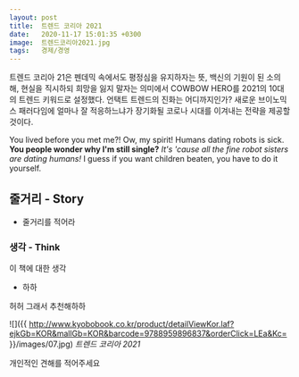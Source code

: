 ```yaml
---
layout: post
title:  트렌드 코리아 2021
date:   2020-11-17 15:01:35 +0300
image:  트렌드코리아2021.jpg
tags:   경제/경영
---
```

트렌드 코리아 21은 펜데믹 속에서도 평정심을 유지하자는 뜻, 백신의 기원이 된 소의 해, 현실을 직시하되 희망을 잃지 말자는 의미에서 COWBOW HERO를 2021의 10대의 트렌드 키워드로 설정했다. 언택트 트렌드의 진화는 어디까지인가? 새로운 브이노믹스 패러다임에 얼마나 잘 적응하느냐가 장기화될 코로나 시대를 이겨내는 전략을 제공할 것이다. 

You lived before you met me?! Ow, my spirit! Humans dating robots is sick. __You people wonder why I'm still single?__ *It's 'cause all the fine robot sisters are dating humans!* I guess if you want children beaten, you have to do it yourself.

## 줄거리 - Story

* 줄거리를 적어라

### 생각 - Think

이 책에 대한 생각

* 하하



허허 그래서 추천해하하

![]({{ http://www.kyobobook.co.kr/product/detailViewKor.laf?ejkGb=KOR&mallGb=KOR&barcode=9788959896837&orderClick=LEa&Kc= }}/images/07.jpg)
*트렌드 코리아 2021*

개인적인 견해를 적어주세요
